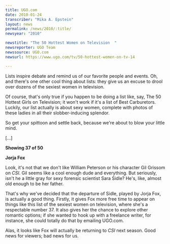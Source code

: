 ```yaml
---
title: UGO.com
date: 2010-01-24
transcriber: "Mika A. Epstein"
layout: news
permalink: /news/2010/:title/
newsyear: "2010"

newstitle: "The 50 Hottest Women on Television  "
newsreporter: UGO Team
newssource: UGO.com
newsurl: https://www.ugo.com/tv/50-hottest-women-on-tv-14

---
```


Lists inspire debate and remind us of our favorite people and events. Oh, and there's one other cool thing about lists: they give us an excuse to drool over dozens of the sexiest women in television.

Of course, that's only true if you happen to be doing a list like, say, The 50 Hottest Girls on Television; it won't work if it's a list of Best Carburetors. Luckily, our list actually is about sexy women, complete with photos of these ladies in all their slobber-inducing splendor.

So get your spittoon and settle back, because we're about to blow your little mind.

[...]

**Showing 37 of 50**

**Jorja Fox**

Look, it's not that we don't like William Peterson or his character Gil Grissom on *CSI*. Gil seems like a cool enough dude and everything. But seriously, isn't he a little gray for sexy forensic scientist Sara Sidle? He's, like, almost old enough to be her father.

That's why we've decided that the departure of Sidle, played by Jorja Fox, is actually a good thing. Firstly, it gives Fox more free time to appear on things like this list of the sexiest women on television, where she's a respectable number 37. It also gives her the chance to explore other romantic options; if she wanted to hook up with a freelance writer, for instance, she could totally do that by emailing UGO.com.

Alas, it looks like Fox will actually be returning to *CSI* next season. Good news for viewers; bad news for us.
